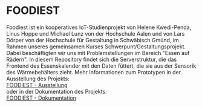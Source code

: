 # FOODIEST
Foodiest ist ein kooperatives IoT-Studienprojekt von Helene Kwedi-Penda, Linus Hoppe und Michael Lunz von der Hochschule Aalen und von Lars Dörper von der Hochschule für Gestaltung in Schwäbisch Gmünd, im Rahmen unseres gemeinsamen Kurses Schwerpunt/Gestaltungsprojekt. Dabei beschäftigten wir uns mit Problemstellungen im Bereich "Essen auf Rädern". In diesem Repository findet sich die Serverstruktur, die das Frontend des Essenskalender mit den Daten füttert, die sie aus der Sensorik des Wärmebehälters zieht. Mehr Informationen zum Prototypen in der Ausstellung des Projekts: 
<br>
[FOODIEST - Ausstellung](https://ausstellung.hfg-gmuend.de/w-2021/projekte/foodiest)
<br>
oder in der Dokumentation des Projekts: 
<br>
[FOODIEST - Dokumentation](https://projects.hfg-gmuend.de/2021-iot4-iota4-schwerpunkte-i/essen-auf-radern/capters)
